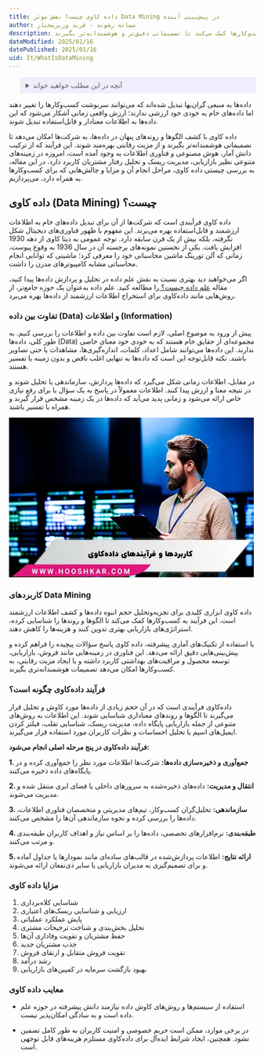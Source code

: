 ```yaml
---
title: داده کاوی چیست؟ نقش مؤثر Data Mining در پیش‌بینی آینده
author: سمانه رشوند - فربد وزیرمختار
description: داده‌کاوی فرآیندی قدرتمند برای تبدیل داده‌های خام به اطلاعات ارزشمند است. این فناوری با کشف الگوها و روندهای پنهان در داده‌ها، به کسب‌وکارها کمک می‌کند تا تصمیماتی دقیق‌تر و هوشمندانه‌تر بگیرند.
dateModified: 2025/01/16
datePublished: 2025/01/16
uid: It/WhatIsDataMining
---
```

<blockquote style="background-color:#eeeefc; padding:0.5rem">

<details>
  <summary>آنچه در این مطلب خواهید خواند</summary>
  <ul>
      <li>داده کاوی (Data Mining) چیست؟</li>
      <li>تفاوت بین داده (Data) و اطلاعات(Information)</li>
      <li>کاربردهای Data Mining</li>
      <li>فرآیند عملکرد داده‌کاوی چگونه است؟</li>
      <li>مزایا داده کاوی در فرآیند های تجاری</li>
      <li>معایب داده کاوی</li>
  </ul>
</details>
</blockquote>

داده‌ها به منبعی گران‌بها تبدیل شده‌اند که می‌توانند سرنوشت کسب‌وکارها را تغییر دهند اما داده‌های خام به خودی خود ارزشی ندارند؛ ارزش واقعی زمانی آشکار می‌شود که این داده‌ها به اطلاعات معنادار و قابل‌استفاده تبدیل شوند.

داده کاوی با کشف الگوها و روندهای پنهان در داده‌ها، به شرکت‌ها امکان می‌دهد تا تصمیماتی هوشمندانه‌تر بگیرند و از مزیت رقابتی بهره‌مند شوند. این فرآیند که از ترکیب دانش آمار، هوش مصنوعی و فناوری اطلاعات به وجود آمده است، امروزه در زمینه‌های متنوعی نظیر بازاریابی، مدیریت ریسک و تحلیل رفتار مشتریان کاربرد دارد. در این مقاله، به بررسی چیستی داده کاوی، مراحل انجام آن و مزایا و چالش‌هایی که برای کسب‌وکارها به همراه دارد، می‌پردازیم.

## داده کاوی (Data Mining) چیست؟ 
داده کاوی فرآیندی است که شرکت‌ها از آن برای تبدیل داده‌های خام به اطلاعات ارزشمند و قابل‌استفاده بهره می‌برند. این مفهوم با ظهور فناوری‌های دیجیتال شکل نگرفته، بلکه بیش از یک قرن سابقه دارد. توجه عمومی به دیتا کاوی از دهه 1930 افزایش یافت. یکی از نخستین نمونه‌های برجسته آن در سال 1936 به وقوع پیوست، زمانی که آلن تورینگ ماشین محاسباتی خود را معرفی کرد؛ ماشینی که توانایی انجام محاسباتی مشابه کامپیوترهای مدرن را داشت.

اگر می‌خواهید دید بهتری نسبت به نقش علم داده در تحلیل و پردازش داده‌ها پیدا کنید، مقاله <a href="https://www.hooshkar.com/Wiki/InformationTechnology/WhatIsDataScienceTheDifferenceBetweenDataScienceAndArtificialIntelligence" target="_blank">علم داده چیست؟
</a> را مطالعه کنید. علم داده به‌عنوان یک حوزه جامع‌تر، از روش‌هایی مانند داده‌کاوی برای استخراج اطلاعات ارزشمند از داده‌ها بهره می‌برد.

### تفاوت بین داده (Data) و اطلاعات (Information)
پیش از ورود به موضوع اصلی، لازم است تفاوت بین داده و اطلاعات را بررسی کنیم. به طور کلی، داده‌ها (Data)  مجموعه‌ای از حقایق خام هستند که به خودی خود معنای خاصی ندارند. این داده‌ها می‌توانند شامل اعداد، کلمات، اندازه‌گیری‌ها، مشاهدات یا حتی تصاویر باشند. نکته قابل‌توجه این است که داده‌ها به تنهایی اغلب ناقص و بدون زمینه یا تفسیر هستند.

در مقابل، اطلاعات زمانی شکل می‌گیرد که داده‌ها پردازش، سازماندهی یا تحلیل شوند و در نتیجه معنا و ارزش پیدا کنند. اطلاعات معمولاً در پاسخ به یک سؤال یا برای رفع نیازی خاص ارائه می‌شود و زمانی پدید می‌آید که داده‌ها در یک زمینه مشخص قرار گیرند و همراه با تفسیر باشند.

![کاربردها و فرآیندهای داده کاوی](./Images/DataMining.webp)

### کاربردهای Data Mining

داده کاوی ابزاری کلیدی برای تجزیه‌وتحلیل حجم انبوه داده‌ها و کشف اطلاعات ارزشمند است. این فرآیند به کسب‌وکارها کمک می‌کند تا الگوها و روندها را شناسایی کرده، استراتژی‌های بازاریابی بهتری تدوین کنند و هزینه‌ها را کاهش دهند.

با استفاده از تکنیک‌های آماری پیشرفته، داده کاوی پاسخ سؤالات پیچیده را فراهم کرده و پیش‌بینی‌هایی دقیق ارائه می‌دهد. این فناوری در زمینه‌هایی مانند فروش، بازاریابی، توسعه محصول و مراقبت‌های بهداشتی کاربرد داشته و با ایجاد مزیت رقابتی، به کسب‌وکارها امکان می‌دهد تصمیمات هوشمندانه‌تری بگیرند.

### فرآیند داده‌کاوی چگونه است؟

داده‌کاوی فرآیندی است که در آن حجم زیادی از داده‌ها مورد کاوش و تحلیل قرار می‌گیرند تا الگوها و روندهای معناداری شناسایی شوند. این اطلاعات به روش‌های متنوعی از جمله بازاریابی پایگاه داده، مدیریت ریسک، شناسایی تقلب، فیلتر کردن ایمیل‌های اسپم یا تحلیل احساسات و نظرات کاربران مورد استفاده قرار می‌گیرند.

**فرآیند داده‌کاوی در پنج مرحله اصلی انجام می‌شود:**

**1.	جمع‌آوری و ذخیره‌سازی داده‌ها:** شرکت‌ها اطلاعات مورد نظر را جمع‌آوری کرده و در پایگاه‌های داده ذخیره می‌کنند.

**2.	انتقال و مدیریت:** داده‌های ذخیره‌شده به سرورهای داخلی یا فضای ابری منتقل شده و مدیریت می‌شوند.

**3.	سازماندهی:** تحلیل‌گران کسب‌وکار، تیم‌های مدیریتی و متخصصان فناوری اطلاعات، داده‌ها را بررسی کرده و نحوه سازماندهی آن‌ها را مشخص می‌کنند.

**4.	طبقه‌بندی:** نرم‌افزارهای تخصصی، داده‌ها را بر اساس نیاز و اهداف کاربران طبقه‌بندی و مرتب می‌کنند.

**5.	ارائه نتایج:** اطلاعات پردازش‌شده در قالب‌های ساده‌ای مانند نمودارها یا جداول آماده و برای تصمیم‌گیری به مدیران بازاریابی یا سایر ذی‌نفعان ارائه می‌شوند.

### مزایا داده کاوی
1.	شناسایی کلاه‌برداری
2.	ارزیابی و شناسایی ریسک‌های اعتباری
3.	پایش عملکرد عملیاتی
4.	تحلیل بخش‌بندی و شناخت ترجیحات مشتری
5.	حفظ مشتریان و تقویت وفاداری آن‌ها
6.	جذب مشتریان جدید
7.	تقویت فروش متقابل و ارتقای فروش
8.	رشد درآمد
9.	بهبود بازگشت سرمایه در کمپین‌های بازاریابی

### معایب داده کاوی

-	استفاده از سیستم‌ها و روش‌های کاوش داده نیازمند دانش پیشرفته در حوزه علم داده است و به سادگی امکان‌پذیر نیست.  

-	در برخی موارد، ممکن است حریم خصوصی و امنیت کاربران به طور کامل تضمین نشود. همچنین، ایجاد شرایط ایده‌آل برای داده‌کاوی مستلزم هزینه‌های قابل توجهی است.